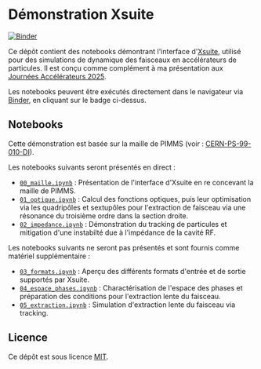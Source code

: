# Démonstration Xsuite

[![Binder](https://mybinder.org/badge_logo.svg)](https://mybinder.org/v2/gh/fsoubelet/Journees_Accelerateurs/HEAD)

Ce dépôt contient des notebooks démontrant l'interface d'[Xsuite](https://xsuite.readthedocs.io/en/latest/), utilisé pour des simulations de dynamique des faisceaux en accélérateurs de particules.
Il est conçu comme complément à ma présentation aux [Journées Accélérateurs 2025](https://indico.ijclab.in2p3.fr/event/11661/).

Les notebooks peuvent être exécutés directement dans le navigateur via [Binder](https://mybinder.org/), en cliquant sur le badge ci-dessus.

## Notebooks

Cette démonstration est basée sur la maille de PIMMS (voir : [CERN-PS-99-010-DI](https://cds.cern.ch/record/385378/)).

Les notebooks suivants seront présentés en direct :

- [`00_maille.ipynb`](00_maille.ipynb) : Présentation de l'interface d'Xsuite en re concevant la maille de PIMMS.
- [`01_optique.ipynb`](01_optique.ipynb) : Calcul des fonctions optiques, puis leur optimisation via les quadripôles et sextupôles pour l'extraction de faisceau via une résonance du troisième ordre dans la section droite.
- [`02_impedance.ipynb`](02_impedance.ipynb) : Démonstration du tracking de particules et mitigation d'une instabilté due à l'impédance de la cavité RF.

Les notebooks suivants ne seront pas présentés et sont fournis comme matériel supplémentaire :

- [`03_formats.ipynb`](extra/03_formats.ipynb) : Aperçu des différents formats d'entrée et de sortie supportés par Xsuite.
- [`04_espace_phases.ipynb`](extra/04_espace_phase.ipynb) : Charactérisation de l'espace des phases et préparation des conditions pour l'extraction lente du faisceau.
- [`05_extraction.ipynb`](extra/05_extraction.ipynb) : Simulation d'extraction lente du faisceau via tracking.

## Licence

Ce dépôt est sous licence [MIT](LICENSE).
